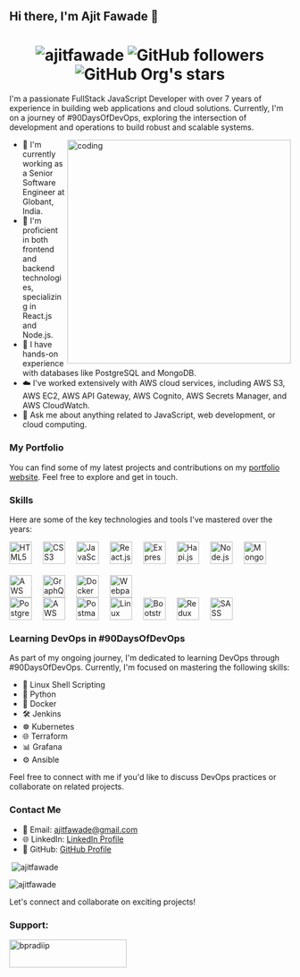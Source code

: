 ## Hi there, I'm Ajit Fawade 👋

<h1 align="center"> <img src="https://komarev.com/ghpvc/?username=ajitfawade&label=Profile%20Views&color=0e75b6&style=flat" alt="ajitfawade" />
<img alt="GitHub followers" src="https://img.shields.io/github/followers/ajitfawade">
<img alt="GitHub Org's stars" src="https://img.shields.io/github/stars/ajitfawade"></h1>

I'm a passionate FullStack JavaScript Developer with over 7 years of experience in building web applications and cloud solutions. Currently, I'm on a journey of #90DaysOfDevOps, exploring the intersection of development and operations to build robust and scalable systems.

<img align="right" alt="coding" width="400" src="https://th.bing.com/th/id/R.54e37d8074ebcde1d96c77d7b2a7f310?rik=fX3JSCseIbYcKA&pid=ImgRaw&r=0">

- 🔭 I'm currently working as a Senior Software Engineer at Globant, India.
- 🌱 I'm proficient in both frontend and backend technologies, specializing in React.js and Node.js.
- 🚀 I have hands-on experience with databases like PostgreSQL and MongoDB.
- ☁️ I've worked extensively with AWS cloud services, including AWS S3, AWS EC2, AWS API Gateway, AWS Cognito, AWS Secrets Manager, and AWS CloudWatch.
- 💬 Ask me about anything related to JavaScript, web development, or cloud computing.

### My Portfolio

You can find some of my latest projects and contributions on my [portfolio website](https://ajitfawade.com). Feel free to explore and get in touch.

### Skills

Here are some of the key technologies and tools I've mastered over the years:

<!-- Technologies and Logos -->
<div style="display: flex; flex-wrap: wrap; gap: 20px; align-items: center;">
  <img src="https://upload.wikimedia.org/wikipedia/commons/6/61/HTML5_logo_and_wordmark.svg" alt="HTML5" height="40" />
  <img src="https://upload.wikimedia.org/wikipedia/commons/d/d5/CSS3_logo_and_wordmark.svg" alt="CSS3" height="40" />
  <img src="https://upload.wikimedia.org/wikipedia/commons/9/99/Unofficial_JavaScript_logo_2.svg" alt="JavaScript (ES6+)" height="40" />
  <img src="https://upload.wikimedia.org/wikipedia/commons/a/a7/React-icon.svg" alt="React.js" height="40" />
  <img src="https://upload.wikimedia.org/wikipedia/commons/6/64/Expressjs.png" alt="Express.js" height="40" />
  <img src="https://hapi.dev/img/icon_helmets_security.svg" alt="Hapi.js" height="40" />
  <img src="https://nodejs.org/static/images/logo.svg" alt="Node.js" height="40" />
  <img src="https://webimages.mongodb.com/_com_assets/cms/kuyjf3vea2hg34taa-horizontal_default_slate_blue.svg?auto=format%252Ccompress" alt="MongoDB" height="40" />
  <img src="https://upload.wikimedia.org/wikipedia/commons/9/93/Amazon_Web_Services_Logo.svg" alt="AWS" height="40" />
  <img src="https://cdn.iconscout.com/icon/free/png-256/graphql-226053.png" alt="GraphQL" height="40" />
  <img src="https://cdn.worldvectorlogo.com/logos/docker-1.svg" alt="Docker" height="40" />
  <img src="https://webpack.js.org/site-logo.c0e60df418e04f58.svg" alt="Webpack" height="40" />
</div>

<div style="display: flex; flex-wrap: wrap; gap: 20px; align-items: center;">
  <img src="https://www.postgresql.org/media/img/about/press/elephant.png" alt="PostgreSQL" height="40" />
  <img src="https://upload.wikimedia.org/wikipedia/commons/9/93/Amazon_Web_Services_Logo.svg" alt="AWS S3/EC2" height="40" />
  <img src="https://voyager.postman.com/logo/postman-logo-icon-orange.svg" alt="Postman" height="40" />
  <img src="https://upload.wikimedia.org/wikipedia/commons/3/35/Tux.svg" alt="Linux" height="40" />
  <img src="https://getbootstrap.com/docs/5.3/assets/brand/bootstrap-logo-shadow.png" alt="Bootstrap" height="40" />
  <img src="https://cdn.iconscout.com/icon/free/png-256/redux-283024.png" alt="Redux" height="40" />
  <img src="https://sass-lang.com/assets/img/logos/logo.svg" alt="SASS" height="40" />
</div>

### Learning DevOps in #90DaysOfDevOps

As part of my ongoing journey, I'm dedicated to learning DevOps through #90DaysOfDevOps. Currently, I'm focused on mastering the following skills:

- 🐚 Linux Shell Scripting
- 🐍 Python
- 🐳 Docker
- 🛠️ Jenkins
- ☸️ Kubernetes
- 🌐 Terraform
- 📊 Grafana
- ⚙️ Ansible


Feel free to connect with me if you'd like to discuss DevOps practices or collaborate on related projects.

### Contact Me

- 📧 Email: ajitfawade@gmail.com
- 🌐 LinkedIn: [LinkedIn Profile](https://www.linkedin.com/in/ajitfawade/)
- 📝 GitHub: [GitHub Profile](https://github.com/ajitfawade)

<p>&nbsp;<img align="center" src="https://github-readme-stats.vercel.app/api?username=ajitfawade&show_icons=true&locale=en" alt="ajitfawade" /></p>

<p><img align="center" src="https://github-readme-streak-stats.herokuapp.com/?user=ajitfawade&" alt="ajitfawade" /></p>

Let's connect and collaborate on exciting projects!

<h3 align="left">Support:</h3>
<p><a href="https://www.buymeacoffee.com/ajitfawade"> <img align="left" src="https://cdn.buymeacoffee.com/buttons/v2/default-yellow.png" height="50" width="210" alt="bpradiip" /></a></p><br><br>
